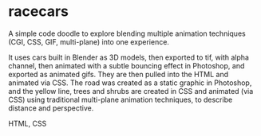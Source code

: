 # racecars

A simple code doodle to explore blending multiple animation techniques (CGI, CSS, GIF, multi-plane) into one experience.

It uses cars built in Blender as 3D models, then exported to tif, with alpha channel, then animated with a subtle bouncing effect in Photoshop, and exported as animated gifs. They are then pulled into the HTML and animated via CSS. The road was created as a static graphic in Photoshop, and the yellow line, trees and shrubs are created in CSS and animated (via CSS) using traditional multi-plane animation techniques, to describe distance and perspective.

HTML, CSS

